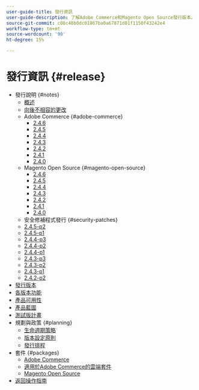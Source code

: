 ```yaml
---
user-guide-title: 發行資訊
user-guide-description: 了解Adobe Commerce和Magento Open Source發行版本。
source-git-commit: c08c48b0dc01867ba0a67871d01f1150f43242e4
workflow-type: tm+mt
source-wordcount: '90'
ht-degree: 15%

---
```



# 發行資訊 {#release}

- 發行說明 {#notes}
   - [概述](release-notes/overview.md)
   - [向後不相容的更改](backward-incompatible-changes.md)
   - Adobe Commerce {#adobe-commerce}
      - [2.4.6](release-notes/commerce/2-4-6.md)
      - [2.4.5](release-notes/commerce/2-4-5.md)
      - [2.4.4](release-notes/commerce/2-4-4.md)
      - [2.4.3](release-notes/commerce/2-4-3.md)
      - [2.4.2](release-notes/commerce/2-4-2.md)
      - [2.4.1](release-notes/commerce/2-4-1.md)
      - [2.4.0](release-notes/commerce/2-4-0.md)
   - Magento Open Source {#magento-open-source}
      - [2.4.6](release-notes/open-source/2-4-6.md)
      - [2.4.5](release-notes/open-source/2-4-5.md)
      - [2.4.4](release-notes/open-source/2-4-4.md)
      - [2.4.3](release-notes/open-source/2-4-3.md)
      - [2.4.2](release-notes/open-source/2-4-2.md)
      - [2.4.1](release-notes/open-source/2-4-1.md)
      - [2.4.0](release-notes/open-source/2-4-0.md)
   - 安全修補程式發行 {#security-patches}
   - [2.4.5-p2](release-notes/security/2-4-5-p2.md)
   - [2.4.5-p1](release-notes/security/2-4-5-p1.md)
   - [2.4.4-p3](release-notes/security/2-4-4-p3.md)
   - [2.4.4-p2](release-notes/security/2-4-4-p2.md)
   - [2.4.4-p1](release-notes/security/2-4-4-p1.md)
   - [2.4.3-p3](release-notes/security/2-4-3-p3.md)
   - [2.4.3-p2](release-notes/security/2-4-3-p2.md)
   - [2.4.3-p1](release-notes/security/2-4-3-p1.md)
   - [2.4.2-p2](release-notes/security/2-4-2-p2.md)
- [發行版本](versions.md)
- [各版本功能](features.md)
- [產品可用性](product-availability.md)
- [產品藍圖](product-roadmap.md)
- [測試版計畫](beta-program.md)
- 規劃與政策 {#planning}
   - [生命週期策略](lifecycle-policy.md)
   - [版本設定原則](versioning-policy.md)
   - [發行排程](schedule.md)
- 套件 {#packages}
   - [Adobe Commerce](packages/adobe-commerce.md)
   - [適用於Adobe Commerce的雲端套件](packages/cloud.md)
   - [Magento Open Source](packages/magento-open-source.md)
- [返回操作指南](https://experienceleague.adobe.com/docs/commerce-operations/operational-guides/home.html)
